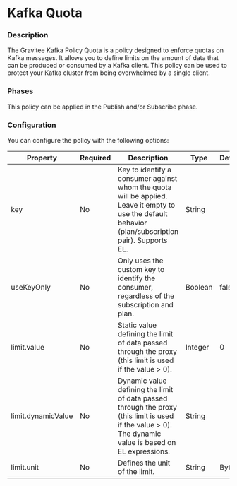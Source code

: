 # Kafka Quota

### Description <a href="#user-content-description" id="user-content-description"></a>

The Gravitee Kafka Policy Quota is a policy designed to enforce quotas on Kafka messages. It allows you to define limits on the amount of data that can be produced or consumed by a Kafka client. This policy can be used to protect your Kafka cluster from being overwhelmed by a single client.

### Phases <a href="#user-content-phases" id="user-content-phases"></a>

This policy can be applied in the Publish and/or Subscribe phase.

### Configuration <a href="#user-content-configuration" id="user-content-configuration"></a>

You can configure the policy with the following options:

| Property           | Required | Description                                                                                                                                            | Type    | Default |
| ------------------ | -------- | ------------------------------------------------------------------------------------------------------------------------------------------------------ | ------- | ------- |
| key                | No       | Key to identify a consumer against whom the quota will be applied. Leave it empty to use the default behavior (plan/subscription pair). Supports EL.   | String  |         |
| useKeyOnly         | No       | Only uses the custom key to identify the consumer, regardless of the subscription and plan.                                                            | Boolean | false   |
| limit.value        | No       | Static value defining the limit of data passed through the proxy (this limit is used if the value > 0).                                                | Integer | 0       |
| limit.dynamicValue | No       | Dynamic value defining the limit of data passed through the proxy (this limit is used if the value > 0). The dynamic value is based on EL expressions. | String  |         |
| limit.unit         | No       | Defines the unit of the limit.                                                                                                                         | String  | Bytes   |
